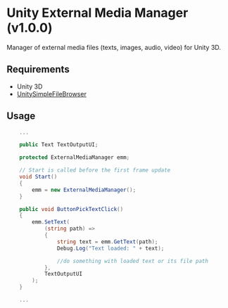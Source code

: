 # Unity External Media Manager (v1.0.0)

Manager of external media files (texts, images, audio, video) for Unity 3D.

## Requirements

*   Unity 3D
*   [UnitySimpleFileBrowser](https://github.com/yasirkula/UnitySimpleFileBrowser)

## Usage

```c#
    ...

    public Text TextOutputUI;

    protected ExternalMediaManager emm;

    // Start is called before the first frame update
    void Start()
    {
        emm = new ExternalMediaManager();
    }

    public void ButtonPickTextClick()
    {
        emm.SetText(
            (string path) =>
            {
                string text = emm.GetText(path);
                Debug.Log("Text loaded: " + text);

                //do something with loaded text or its file path
            },
            TextOutputUI
        );
    }

    ...
```

